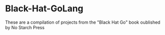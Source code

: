 # Black-Hat-GoLang
 These are a compilation of projects from the "Black Hat Go" book oublished by No Starch Press

